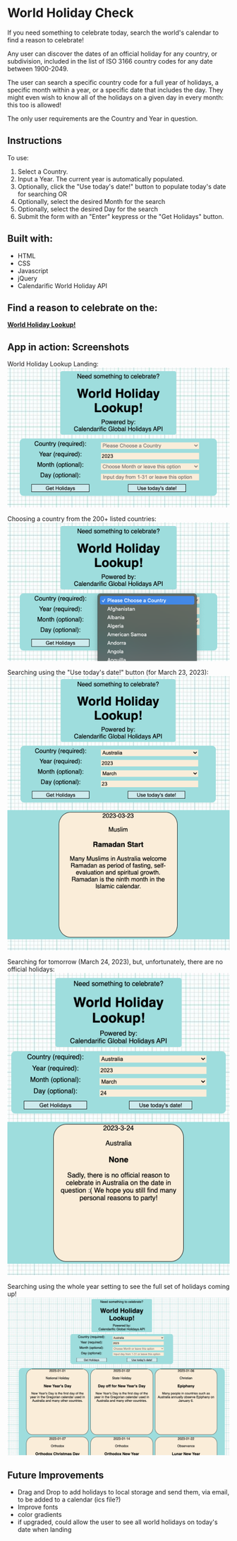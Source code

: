 # World Holiday Check

If you need something to celebrate today, search the world's calendar to find a reason to celebrate!

Any user can discover the dates of an official holiday for any country, or subdivision, included in the list of ISO 3166 country codes for any date between 1900-2049.

The user can search a specific country code for a full year of holidays, a specific month within a year, or a specific date that includes the day.  They might even wish to know all of the holidays on a given day in every month: this too is allowed!

The only user requirements are the Country and Year in question.

## Instructions

To use:
1. Select a Country.
2. Input a Year.  The current year is automatically populated.
3. Optionally, click the "Use today's date!" button to populate today's date for searching OR
4. Optionally, select the desired Month for the search
5. Optionally, select the desired Day for the search
6. Submit the form with an "Enter" keypress or the "Get Holidays" button.

## Built with:
- HTML
- CSS
- Javascript
- jQuery
- Calendarific World Holiday API

## Find a reason to celebrate on the:

**[World Holiday Lookup!](https://danielvictory.github.io/worldholidaylookup/)**

## App in action: Screenshots

World Holiday Lookup Landing:
![World Holiday Lookup Landing](/assets/holidayCheck-1-landing.png)

Choosing a country from the 200+ listed countries:
![Choosing a country from the 200+ listed countries](/assets/holidayCheck-2-countryDropdown.png)

Searching using the "Use today's date!" button (for March 23, 2023):
![Searching using the "Use today's date!" button (for March 23, 2023)](/assets/holidayCheck-3-todayHoliday.png)

Searching for tomorrow (March 24, 2023), but, unfortunately, there are no official holidays:
![Searching for tomorrow (March 24, 2023), but, unfortunately, there are no official holidays](/assets/holidayCheck-4-nodata.png)

Searching using the whole year setting to see the full set of holidays coming up!
![Searching using the whole year setting to see the full set of holidays coming up!](/assets/holidayCheck-5-fullYear.png)

## Future Improvements
- Drag and Drop to add holidays to local storage and send them, via email, to be added to a calendar (ics file?)
- Improve fonts
- color gradients
- if upgraded, could allow the user to see all world holidays on today's date when landing